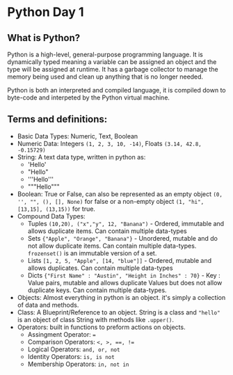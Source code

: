 
# Python Day 1

## What is Python?

Python is a high-level, general-purpose programming language. It is dynamically typed meaning a variable can be assigned an object and the
type will be assigned at runtime. It has a garbage collector to manage the memory being used and clean up anything that is no longer needed.

Python is both an interpreted and compiled language, it is compiled down to byte-code and interpeted by the Python virtual machine.

## Terms and definitions:
- Basic Data Types: Numeric, Text, Boolean
- Numeric Data: Integers `(1, 2, 3, 10, -14)`, Floats `(3.14, 42.8, -0.15729)`
- String: A text data type, written in python as:
    - 'Hello'
    - "Hello"
    - '''Hello'''
    - """Hello"""
- Boolean: True or False, can also be represented as an empty object `(0, '', "", (), [], None)` for false or a non-empty object `(1, "hi", [13,15], (13,15))` for true.
- Compound Data Types:
    - Tuples `(10,20), ("x","y", 12, "Banana")` - Ordered, immutable and allows duplicate items. Can contain multiple data-types
    - Sets `{"Apple", "Orange", "Banana"}` - Unordered, mutable and do not allow duplicate items. Can contain multiple data-types. `frozenset()` is an immutable version of a set.
    - Lists `[1, 2, 5, "Apple", [14, "blue"]]` - Ordered, mutable and allows duplicates. Can contain multiple data-types
    - Dicts `{"First Name" : "Austin", "Height in Inches" : 70}` - Key : Value pairs, mutable and allows duplicate Values but does not allow duplicate keys. Can contain multiple data-types.
- Objects: Almost everything in python is an object. it's simply a collection of data and methods.
- Class: A Blueprint/Reference to an object. String is a class and `"hello"` is an object of class String with methods like `.upper()`.
- Operators: built in functions to preform actions on objects.
    - Assingment Operator: `=`
    - Comparison Operators: `<, >, ==, !=`
    - Logical Operators: `and, or, not`
    - Identity Operators: `is, is not`
    - Membership Operators: `in, not in`
